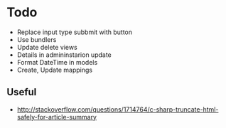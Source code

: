 # Todo
* Replace input type subbmit with button
* Use bundlers
* Update delete views
* Details in admininstarion update
* Format DateTime in models
* Create, Update mappings

## Useful
* http://stackoverflow.com/questions/1714764/c-sharp-truncate-html-safely-for-article-summary